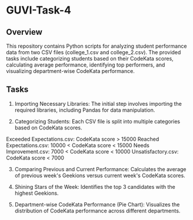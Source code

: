 # GUVI-Task-4

## Overview
This repository contains Python scripts for analyzing student performance data from two CSV files (college_1.csv and college_2.csv). The provided tasks include categorizing students based on their CodeKata scores, calculating average performance, identifying top performers, and visualizing department-wise CodeKata performance.

## Tasks

1. Importing Necessary Libraries: The initial step involves importing the required libraries, including Pandas for data manipulation.

2. Categorizing Students: Each CSV file is split into multiple categories based on CodeKata scores.

Exceeded Expectations.csv: CodeKata score > 15000
Reached Expectations.csv: 10000 < CodeKata score < 15000
Needs Improvement.csv: 7000 < CodeKata score < 10000
Unsatisfactory.csv: CodeKata score < 7000

3. Comparing Previous and Current Performance: Calculates the average of previous week's Geekions versus current week's CodeKata scores.

4. Shining Stars of the Week: Identifies the top 3 candidates with the highest Geekions.

5. Department-wise CodeKata Performance (Pie Chart): Visualizes the distribution of CodeKata performance across different departments.





